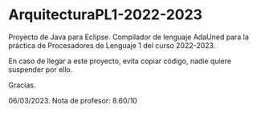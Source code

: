 # ArquitecturaPL1-2022-2023

Proyecto de Java para Eclipse. 
Compilador de lenguaje AdaUned para la práctica de Procesadores de Lenguaje 1 del curso 2022-2023. 

En caso de llegar a este proyecto, evita copiar código, nadie quiere suspender por ello. 

Gracias. 



06/03/2023. Nota de profesor: 8.60/10
